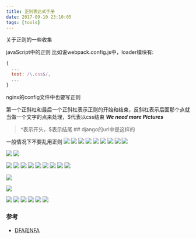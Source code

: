 ```yaml
---
title: 正则表达式手册
date: 2017-09-10 23:10:05
tags: [tools]
---
```


关于正则的一些收集


<!--more-->


javaScript中的正则
比如说webpack.config.js中，loader模块有:
```js
{
  ...
  test: /\.css$/,
  ...
}
```

nginx的config文件中也要写正则




第一个正斜杠和最后一个正斜杠表示正则的开始和结束，反斜杠表示后面那个点就当做一个文字的点来处理，$代表以css结束
***We need more Pictures***

> ^表示开头，$表示结尾 ## django的url中是这样的

一般情况下不要乱用正则
![](https://www.haldir66.ga/static/imgs/bee-getting-the-pollen-wallpaper-538358eb5d5a3.jpg)
![](https://www.haldir66.ga/static/imgs/scenery151110067848.jpg)
![](https://www.haldir66.ga/static/imgs/scenery1511100718415.jpg)
![](https://www.haldir66.ga/static/imgs/fresh-sparkle-dew-drops-on-red-flower-wallpaper-53861cf580909.jpg)
![](https://www.haldir66.ga/static/imgs/1513521515888.jpg)
![](https://www.haldir66.ga/static/imgs/1513521557303.jpg)
![](https://www.haldir66.ga/static/imgs/1513521623756.jpg)
![](https://www.haldir66.ga/static/imgs/black-mountains.jpg)
![](https://www.haldir66.ga/static/imgs/scenery151110074347.jpg)

![](https://www.haldir66.ga/static/imgs/scenery1511100746620.jpg)
![](https://www.haldir66.ga/static/imgs/sceneryd15ddf2ba4fb7b5f4e51dfa6cb74cb70.jpg)

![](https://www.haldir66.ga/static/imgs/strawberry-festival.jpg)
![](https://www.haldir66.ga/static/imgs/food_truck_hotdog_night_city.jpg)
![](https://www.haldir66.ga/static/imgs/scenery1511100729187.jpg)
![](https://www.haldir66.ga/static/imgs/1102533137-5.jpg)
![](https://www.haldir66.ga/static/imgs/1102533911-1.jpg)
![](http://haldir66.ga/static/imgs/20120103214255_nTsVt.jpg)
![](https://www.haldir66.ga/static/imgs/apic5964_sc115.jpg)
![](https://www.haldir66.ga/static/imgs/apic6283_sc115.jpg)
![](http://haldir66.ga/static/imgs/849c18412f8e7a0b18df09f6f87e6516.jpg)

![](https://www.haldir66.ga/static/imgs/timg.jpg)

![](https://www.haldir66.ga/static/imgs/beautiful-dandelion-wallpaper-5384b7d0e8b09.jpg)

![](https://www.haldir66.ga/static/imgs/bullet-shots-over-the-flower-wallpaper-56ee6081c7f2b.jpg)
![](https://www.haldir66.ga/static/imgs/cotton-grass-whip-wallpaper-5383509d2bd13.jpg)
![](https://www.haldir66.ga/static/imgs/macro-of-yellow-narcisa-flower-wallpaper-53834d45b40a1.jpg)
![](https://www.haldir66.ga/static/imgs/nature-grass-wet-plants-high-resolution-wallpaper-573f2c6413708.jpg)
![](https://www.haldir66.ga/static/imgs/ripe-grapes-macro-wallpaper-1920x1080-538350f32e183.jpg)
![](https://www.haldir66.ga/static/imgs/yellow-autumn-leaves-wallpaper-537f1e4672a31.jpg)

### 参考
- [DFA和NFA](http://www.importnew.com/26560.html)
